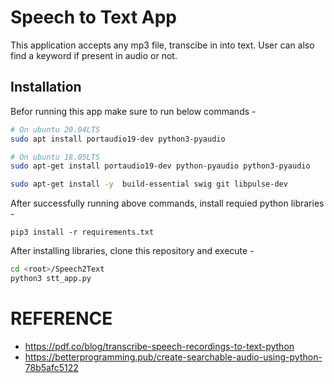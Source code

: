 # Speech to Text App
This application accepts any mp3 file, transcibe in into text. User can also find a keyword if present in audio or not.


## Installation
Befor running this app make sure to run below commands - 
```bash
# On ubuntu 20.04LTS
sudo apt install portaudio19-dev python3-pyaudio 

# On ubuntu 18.05LTS
sudo apt-get install portaudio19-dev python-pyaudio python3-pyaudio 

sudo apt-get install -y  build-essential swig git libpulse-dev
```

After successfully running above commands, install requied python libraries - 

    pip3 install -r requirements.txt


After installing libraries, clone this repository and execute - 
```bash
cd <root>/Speech2Text
python3 stt_app.py
```



# REFERENCE
* https://pdf.co/blog/transcribe-speech-recordings-to-text-python 
* https://betterprogramming.pub/create-searchable-audio-using-python-78b5afc5122